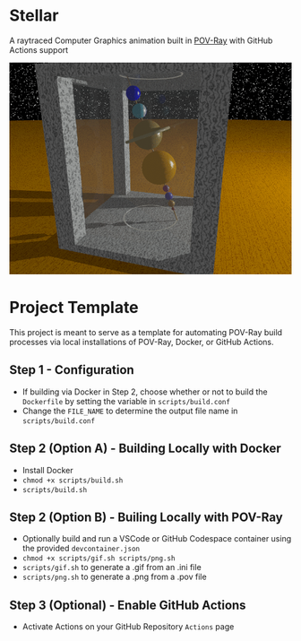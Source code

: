 # Stellar

A raytraced Computer Graphics animation built in [POV-Ray](https://www.povray.org/) with GitHub Actions support

![Stellar](./Stellar.gif)

# Project Template

This project is meant to serve as a template for automating POV-Ray build processes via local installations of POV-Ray, Docker, or GitHub Actions.

## Step 1 - Configuration

- If building via Docker in Step 2, choose whether or not to build the `Dockerfile` by setting the variable in `scripts/build.conf`
- Change the `FILE_NAME` to determine the output file name in `scripts/build.conf`

## Step 2 (Option A) - Building Locally with Docker

- Install Docker
- `chmod +x scripts/build.sh`
- `scripts/build.sh`

## Step 2 (Option B) - Builing Locally with POV-Ray

- Optionally build and run a VSCode or GitHub Codespace container using the provided `devcontainer.json`
- `chmod +x scripts/gif.sh scripts/png.sh`
- `scripts/gif.sh` to generate a .gif from an .ini file
- `scripts/png.sh` to generate a .png from a .pov file

## Step 3 (Optional) - Enable GitHub Actions

- Activate Actions on your GitHub Repository `Actions` page
